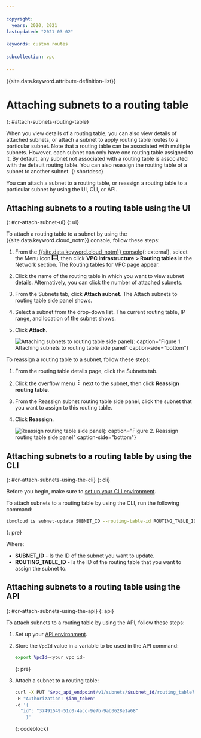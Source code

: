 ```yaml
---

copyright:
  years: 2020, 2021
lastupdated: "2021-03-02"

keywords: custom routes

subcollection: vpc

---
```


{{site.data.keyword.attribute-definition-list}}

# Attaching subnets to a routing table
{: #attach-subnets-routing-table}

When you view details of a routing table, you can also view details of attached subnets, or attach a subnet to apply routing table routes to a particular subnet. Note that a routing table can be associated with multiple subnets. However, each subnet can only have one routing table assigned to it.
By default, any subnet not associated with a routing table is associated with the default routing table. You can also reassign the routing table of a subnet to another subnet.
{: shortdesc}

You can attach a subnet to a routing table, or reassign a routing table to a particular subnet by using the UI, CLI, or API.

## Attaching subnets to a routing table using the UI
{: #cr-attach-subnet-ui}
{: ui}

To attach a routing table to a subnet by using the {{site.data.keyword.cloud_notm}} console, follow these steps:

1. From the [{{site.data.keyword.cloud_notm}} console](/login){: external}, select the Menu icon ![Menu icon](/images/menu_icon.png), then click **VPC Infrastructure > Routing tables** in the Network section. The Routing tables for VPC page appear.
1. Click the name of the routing table in which you want to view subnet details. Alternatively, you can click the number of attached subnets.  
1. From the Subnets tab, click **Attach subnet**. The Attach subnets to routing table side panel shows.
1. Select a subnet from the drop-down list. The current routing table, IP range, and location of the subnet shows.
1. Click **Attach**.   

   ![Attaching subnets to routing table side panel](/images/attach-subnet-routing-table.png "Attaching subnets to routing table side panel"){: caption="Figure 1. Attaching subnets to routing table side panel" caption-side="bottom"}

To reassign a routing table to a subnet, follow these steps:

1. From the routing table details page, click the Subnets tab.
1. Click the overflow menu ![overflow menu](images/overflow.png) next to the subnet, then click **Reassign routing table**.
1. From the Reassign subnet routing table side panel, click the subnet that you want to assign to this routing table.
1. Click **Reassign**.

   ![Reassign routing table side panel](/images/reassign-routing-table.png "Reassign routing table side panel"){: caption="Figure 2. Reassign routing table side panel" caption-side="bottom"}
   
## Attaching subnets to a routing table by using the CLI
{: #cr-attach-subnets-using-the-cli}
{: cli}

Before you begin, make sure to [set up your CLI environment](/docs/vpc?topic=vpc-infrastructure-cli-plugin-vpc-reference).

To attach subnets to a routing table by using the CLI, run the following command:

```sh
ibmcloud is subnet-update SUBNET_ID --routing-table-id ROUTING_TABLE_ID
```
{: pre}

Where:
* **SUBNET_ID** - Is the ID of the subnet you want to update.  
* **ROUTING_TABLE_ID** - Is the ID of the routing table that you want to assign the subnet to. 


## Attaching subnets to a routing table using the API
{: #cr-attach-subnets-using-the-api}
{: api}

To attach subnets to a routing table by using the API, follow these steps:

1. Set up your [API environment](/docs/vpc?topic=vpc-set-up-environment#api-prerequisites-setup).
1. Store the `VpcId` value in a variable to be used in the API command:

    ```sh
    export VpcId=<your_vpc_id>
    ```
    {: pre}

1. Attach a subnet to a routing table:

    ```sh
    curl -X PUT "$vpc_api_endpoint/v1/subnets/$subnet_id/routing_table?version=$api_version&generation=2"
    -H "Authorization: $iam_token"
    -d '{
      "id": "37491549-51c0-4acc-9e7b-9ab3628e1a68"
        }'
    ```
    {: codeblock}
